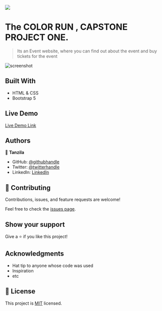 ![](https://img.shields.io/badge/Microverse-blueviolet)

# The COLOR RUN , CAPSTONE PROJECT ONE.

> Its an Event website, where you can find out about the event and buy tickets for the event

![screenshot](./app_screenshot.png)

## Built With

- HTML & CSS
- Bootstrap 5

## Live Demo

[Live Demo Link](https://tanzila-abedin.github.io/The-Color-Run/)


## Authors

👤 **Tanzila**

- GitHub: [@githubhandle](https://github.com/tanzila-abedin)
- Twitter: [@twitterhandle](https://twitter.com/TanzilaAbedin)
- LinkedIn: [LinkedIn](https://www.linkedin.com/in/tanzila-abedin-331440b2/)

## 🤝 Contributing

Contributions, issues, and feature requests are welcome!

Feel free to check the [issues page](issues/).

## Show your support

Give a ⭐️ if you like this project!

## Acknowledgments

- Hat tip to anyone whose code was used
- Inspiration
- etc

## 📝 License

This project is [MIT](lic.url) licensed.
